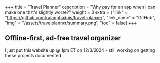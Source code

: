 +++
title = "Travel Planner"
description = "Why pay for an app when I can make one that's slightly worse?"
weight = 3
extra = {"link" = "https://github.com/rajanphadnis/travel-planner", "link_name" = "GitHub", "img" = "/assets/travelplanner/summary.png", "toc" = false}
+++

## Offline-first, ad-free travel organizer

I just put this website up @ 1pm ET on 12/3/2024 - still working on getting these projects documented
